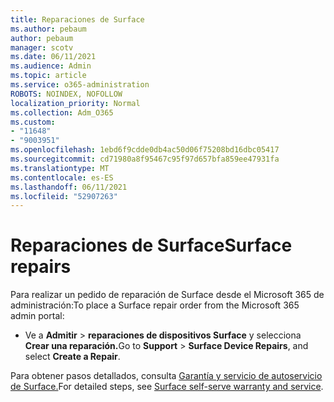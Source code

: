 ```yaml
---
title: Reparaciones de Surface
ms.author: pebaum
author: pebaum
manager: scotv
ms.date: 06/11/2021
ms.audience: Admin
ms.topic: article
ms.service: o365-administration
ROBOTS: NOINDEX, NOFOLLOW
localization_priority: Normal
ms.collection: Adm_O365
ms.custom:
- "11648"
- "9003951"
ms.openlocfilehash: 1ebd6f9cdde0db4ac50d06f75208bd16dbc05417
ms.sourcegitcommit: cd71980a8f95467c95f97d657bfa859ee47931fa
ms.translationtype: MT
ms.contentlocale: es-ES
ms.lasthandoff: 06/11/2021
ms.locfileid: "52907263"
---
```

# <a name="surface-repairs"></a><span data-ttu-id="93e67-102">Reparaciones de Surface</span><span class="sxs-lookup"><span data-stu-id="93e67-102">Surface repairs</span></span>

<span data-ttu-id="93e67-103">Para realizar un pedido de reparación de Surface desde el Microsoft 365 de administración:</span><span class="sxs-lookup"><span data-stu-id="93e67-103">To place a Surface repair order from the Microsoft 365 admin portal:</span></span>

- <span data-ttu-id="93e67-104">Ve a **Admitir**  >  **reparaciones de dispositivos Surface** y selecciona **Crear una reparación.**</span><span class="sxs-lookup"><span data-stu-id="93e67-104">Go to **Support** > **Surface Device Repairs**, and select **Create a Repair**.</span></span> 

<span data-ttu-id="93e67-105">Para obtener pasos detallados, consulta [Garantía y servicio de autoservicio de Surface.](/surface/self-serve-warranty-service)</span><span class="sxs-lookup"><span data-stu-id="93e67-105">For detailed steps, see [Surface self-serve warranty and service](/surface/self-serve-warranty-service).</span></span>